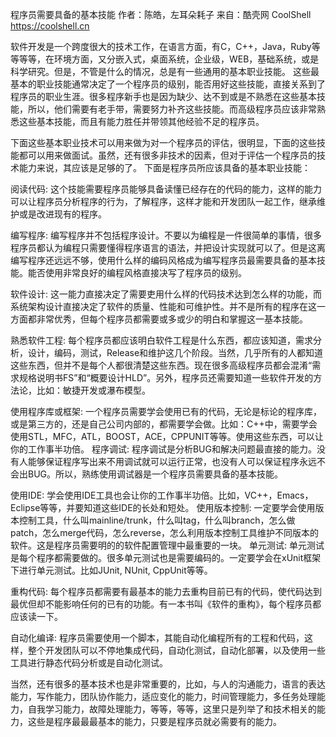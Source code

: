 程序员需要具备的基本技能
作者：陈皓，左耳朵耗子
来自：酷壳网 CoolShell https://coolshell.cn

软件开发是一个跨度很大的技术工作，在语言方面，有C，C++，Java，Ruby等等等等，在环境方面，又分嵌入式，桌面系统，企业级，WEB，基础系统，或是科学研究。但是，不管是什么的情况，总是有一些通用的基本职业技能。
这些最基本的职业技能通常决定了一个程序员的级别，能否用好这些技能，直接关系到了程序员的职业生涯。很多程序新手也是因为缺少、达不到或是不熟悉在这些基本技能，所以，他们需要有老手带，需要努力补齐这些技能。而高级程序员应该非常熟悉这些基本技能，而且有能力胜任并带领其他经验不足的程序员。

下面这些基本职业技术可以用来做为对一个程序员的评估，很明显，下面的这些技能都可以用来做面试。虽然，还有很多非技术的因素，但对于评估一个程序员的技术能力来说，其应该是足够的了。
下面是程序员所应该具备的基本职业技能：

阅读代码: 这个技能需要程序员能够具备读懂已经存在的代码的能力，这样的能力可以让程序员分析程序的行为，了解程序，这样才能和开发团队一起工作，继承维护或是改进现有的程序。

编写程序: 编写程序并不包括程序设计。不要以为编程是一件很简单的事情，很多程序员都认为编程只需要懂得程序语言的语法，并把设计实现就可以了。但是这离编写程序还远远不够，使用什么样的编码风格成为编写程序员最需要具备的基本技能。能否使用非常良好的编程风格直接决写了程序员的级别。

软件设计: 这一能力直接决定了需要吏用什么样的代码技术达到怎么样的功能，而系统架构设计直接决定了软件的质量、性能和可维护性。并不是所有的程序在这一方面都非常优秀，但每个程序员都需要或多或少的明白和掌握这一基本技能。

熟悉软件工程: 每个程序员都应该明白软件工程是什么东西，都应该知道，需求分析，设计，编码，测试，Release和维护这几个阶段。当然，几乎所有的人都知道这些东西，但并不是每个人都很清楚这些东西。现在很多高级程序员都会混淆“需求规格说明书FS”和“概要设计HLD”。另外，程序员还需要知道一些软件开发的方法论，比如：敏捷开发或瀑布模型。

使用程序库或框架: 一个程序员需要学会使用已有的代码，无论是标论的程序库，或是第三方的，还是自己公司内部的，都需要学会做。比如：C++中，需要学会使用STL，MFC，ATL，BOOST，ACE，CPPUNIT等等。使用这些东西，可以让你的工作事半功倍。
程序调试: 程序调试是分析BUG和解决问题最直接的能力。没有人能够保证程序写出来不用调试就可以运行正常，也没有人可以保证程序永远不会出BUG。所以，熟练使用调试器是一个程序员需要具备的基本技能。

使用IDE: 学会使用IDE工具也会让你的工作事半功倍。比如，VC++，Emacs，Eclipse等等，并要知道这些IDE的长处和短处。
使用版本控制: 一定要学会使用版本控制工具，什么叫mainline/trunk，什么叫tag，什么叫branch，怎么做patch，怎么merge代码，怎么reverse，怎么利用版本控制工具维护不同版本的软件。这是程序员需要明的的软件配置管理中最重要的一块。
单元测试: 单元测试是每个程序都需要做的。很多单元测试也是需要编码的。一定要学会在xUnit框架下进行单元测试。比如JUnit, NUnit, CppUnit等等。

重构代码: 每个程序员都需要有最基本的能力去重构目前已有的代码，使代码达到最优但却不能影响任何的已有的功能。有一本书叫《软件的重构》，每个程序员都应该读一下。

自动化编译: 程序员需要使用一个脚本，其能自动化编程所有的工程和代码，这样，整个开发团队可以不停地集成代码，自动化测试，自动化部署，以及使用一些工具进行静态代码分析或是自动化测试。

当然，还有很多的基本技术也是非常重要的，比如，与人的沟通能力，语言的表达能力，写作能力，团队协作能力，适应变化的能力，时间管理能力，多任务处理能力，自我学习能力，故障处理能力，等等，等等，这里只是列举了和技术相关的能力，这些是程序最最最基本的能力，只要是程序员就必需要有的能力。